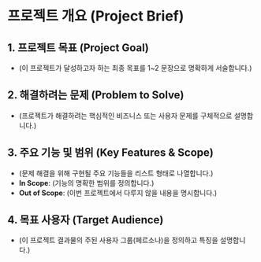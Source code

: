 # 프로젝트 개요 (Project Brief)

## 1. 프로젝트 목표 (Project Goal)

-   (이 프로젝트가 달성하고자 하는 최종 목표를 1~2 문장으로 명확하게 서술합니다.)

## 2. 해결하려는 문제 (Problem to Solve)

-   (프로젝트가 해결하려는 핵심적인 비즈니스 또는 사용자 문제를 구체적으로 설명합니다.)

## 3. 주요 기능 및 범위 (Key Features & Scope)

-   (문제 해결을 위해 구현될 주요 기능들을 리스트 형태로 나열합니다.)
-   **In Scope**: (기능의 명확한 범위를 정의합니다.)
-   **Out of Scope**: (이번 프로젝트에서 다루지 않을 내용을 명시합니다.)

## 4. 목표 사용자 (Target Audience)

-   (이 프로젝트 결과물의 주된 사용자 그룹(페르소나)을 정의하고 특징을 설명합니다.)
